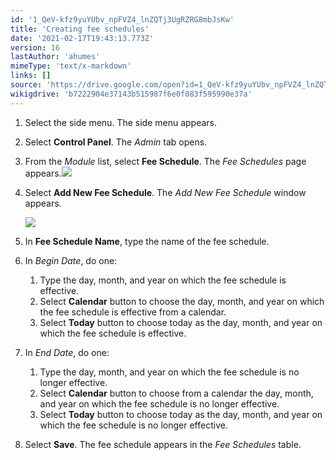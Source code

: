 ```yaml
---
id: '1_QeV-kfz9yuYUbv_npFVZ4_lnZQTj3UgRZRG8mbJsKw'
title: 'Creating fee schedules'
date: '2021-02-17T19:43:13.773Z'
version: 16
lastAuthor: 'ahumes'
mimeType: 'text/x-markdown'
links: []
source: 'https://drive.google.com/open?id=1_QeV-kfz9yuYUbv_npFVZ4_lnZQTj3UgRZRG8mbJsKw'
wikigdrive: 'b7222904e37143b515987f6e0f083f595990e37a'
---
```

1. Select the side menu. The side menu appears.
2. Select <strong>Control Panel</strong>. The <em>Admin</em> tab opens. 
3. From the <em>Module</em> list, select <strong>Fee Schedule</strong>. The <em>Fee Schedules</em>
    page appears.<img src="../creating-fee-schedules.assets/100000000000077F00000155441604585E9D1193.png" />

4. Select <strong>Add New Fee Schedule</strong>. The <em>Add New Fee Schedule</em> window appears. 

   <img src="../creating-fee-schedules.assets/10000000000001ED000000D8977B07B28DDC6CE7.png" />

5. In <strong>Fee Schedule Name</strong>, type the name of the fee schedule.
6. In <em>Begin Date</em>, do one:
   1. Type the day, month, and year on which the fee schedule is effective.
   2. Select <strong>Calendar</strong> button to choose the day, month, and year on which the fee schedule is effective from a calendar.
   3. Select <strong>Today</strong> button to choose today as the day, month, and year on which the fee schedule is effective.
1. In <em>End Date</em>, do one: 
   1. Type the day, month, and year on which the fee schedule is no longer effective.
   2. Select <strong>Calendar</strong> button to choose from a calendar the day, month, and year on which the fee schedule is no longer effective.
   3. Select <strong>Today</strong> button to choose today as the day, month, and year on which the fee schedule is no longer effective.
1. Select <strong>Save</strong>. The fee schedule appears in the <em>Fee Schedules</em> table.
